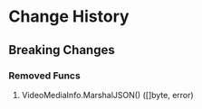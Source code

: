 # Change History

## Breaking Changes

### Removed Funcs

1. VideoMediaInfo.MarshalJSON() ([]byte, error)
